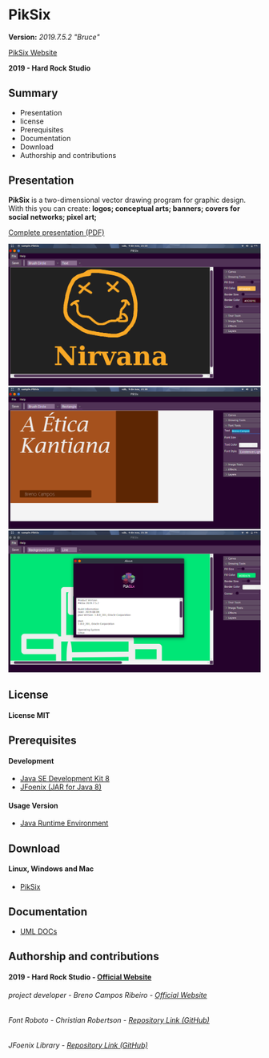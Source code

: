 # PikSix
__Version:__ _2019.7.5.2 "Bruce"_

[PikSix Website](aaa)

__2019 - Hard Rock Studio__

## Summary
* Presentation
* license
* Prerequisites
* Documentation
* Download
* Authorship and contributions

## Presentation
__PikSix__ is a two-dimensional vector drawing program for graphic design. With this you can create:
__logos;
conceptual arts;
banners;
covers for social networks;
pixel art;__

[Complete presentation (PDF)](aaa)

![](https://github.com/Brenin1991/pikSix/blob/master/screen/1.png)
![](https://github.com/Brenin1991/pikSix/blob/master/screen/2.png)
![](https://github.com/Brenin1991/pikSix/blob/master/screen/3.png)

## License
#### License MIT

## Prerequisites
#### Development
* [Java SE Development Kit 8](https://www.oracle.com/technetwork/pt/java/javase/downloads/jdk8-downloads-2133151.html)
* [JFoenix (JAR for Java 8)](https://github.com/jfoenixadmin/JFoenix)
#### Usage Version
* [Java Runtime Environment](https://www.java.com/pt_BR/download/)

## Download
#### Linux, Windows and Mac
* [PikSix](https://drive.google.com/open?id=1GksOqyXYs9jCBkEdb9kze0UZTjUuoLfz)

## Documentation
* [UML DOCs](https://drive.google.com/open?id=1Piu1rMCd0Pl9XzWAnXbizWGnufuZHXJR)

## Authorship and contributions
#### 2019 - Hard Rock Studio - [Official Website](https://hardrockstudio.github.io/HardRockStudio-Website/)
###### project developer - Breno Campos Ribeiro - [Official Website]()
###### Font Roboto - Christian Robertson - [Repository Link (GitHub)](https://github.com/google/roboto/)
###### JFoenix Library - [Repository Link (GitHub)](https://github.com/jfoenixadmin/JFoenix)
